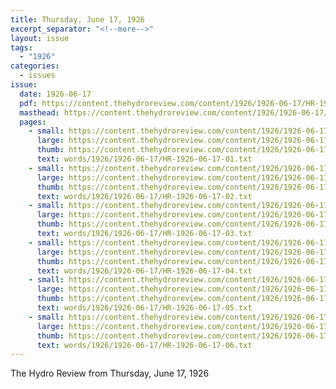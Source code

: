 ```yaml
---
title: Thursday, June 17, 1926
excerpt_separator: "<!--more-->"
layout: issue
tags:
  - "1926"
categories:
  - issues
issue:
  date: 1926-06-17
  pdf: https://content.thehydroreview.com/content/1926/1926-06-17/HR-1926-06-17.pdf
  masthead: https://content.thehydroreview.com/content/1926/1926-06-17/masthead/HR-1926-06-17.jpg
  pages:
    - small: https://content.thehydroreview.com/content/1926/1926-06-17/small/HR-1926-06-17-01.jpg
      large: https://content.thehydroreview.com/content/1926/1926-06-17/large/HR-1926-06-17-01.jpg
      thumb: https://content.thehydroreview.com/content/1926/1926-06-17/thumbnails/HR-1926-06-17-01.jpg
      text: words/1926/1926-06-17/HR-1926-06-17-01.txt
    - small: https://content.thehydroreview.com/content/1926/1926-06-17/small/HR-1926-06-17-02.jpg
      large: https://content.thehydroreview.com/content/1926/1926-06-17/large/HR-1926-06-17-02.jpg
      thumb: https://content.thehydroreview.com/content/1926/1926-06-17/thumbnails/HR-1926-06-17-02.jpg
      text: words/1926/1926-06-17/HR-1926-06-17-02.txt
    - small: https://content.thehydroreview.com/content/1926/1926-06-17/small/HR-1926-06-17-03.jpg
      large: https://content.thehydroreview.com/content/1926/1926-06-17/large/HR-1926-06-17-03.jpg
      thumb: https://content.thehydroreview.com/content/1926/1926-06-17/thumbnails/HR-1926-06-17-03.jpg
      text: words/1926/1926-06-17/HR-1926-06-17-03.txt
    - small: https://content.thehydroreview.com/content/1926/1926-06-17/small/HR-1926-06-17-04.jpg
      large: https://content.thehydroreview.com/content/1926/1926-06-17/large/HR-1926-06-17-04.jpg
      thumb: https://content.thehydroreview.com/content/1926/1926-06-17/thumbnails/HR-1926-06-17-04.jpg
      text: words/1926/1926-06-17/HR-1926-06-17-04.txt
    - small: https://content.thehydroreview.com/content/1926/1926-06-17/small/HR-1926-06-17-05.jpg
      large: https://content.thehydroreview.com/content/1926/1926-06-17/large/HR-1926-06-17-05.jpg
      thumb: https://content.thehydroreview.com/content/1926/1926-06-17/thumbnails/HR-1926-06-17-05.jpg
      text: words/1926/1926-06-17/HR-1926-06-17-05.txt
    - small: https://content.thehydroreview.com/content/1926/1926-06-17/small/HR-1926-06-17-06.jpg
      large: https://content.thehydroreview.com/content/1926/1926-06-17/large/HR-1926-06-17-06.jpg
      thumb: https://content.thehydroreview.com/content/1926/1926-06-17/thumbnails/HR-1926-06-17-06.jpg
      text: words/1926/1926-06-17/HR-1926-06-17-06.txt
---
```


The Hydro Review from Thursday, June 17, 1926

<!--more-->


